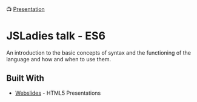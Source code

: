 📺 [Presentation](https://melostbr.github.io/js_ladies_br_2018_presentation/)

# JSLadies talk - ES6

An introduction to the basic concepts of syntax and the functioning of the language and how and when to use them.

## Built With
* [Webslides](https://github.com/webslides/webslides/)  - HTML5 Presentations

